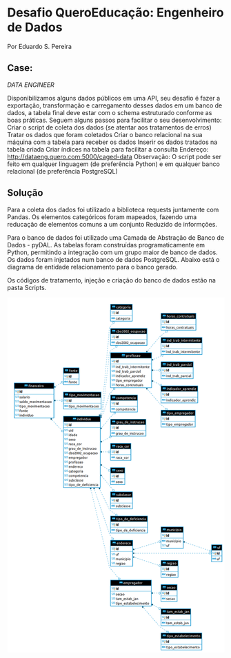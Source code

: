 # Desafio QueroEducação: Engenheiro de Dados

Por Eduardo S. Pereira

## Case:

*DATA ENGINEER*

Disponibilizamos alguns dados públicos em uma API, seu desafio é fazer a exportação, transformação e carregamento desses dados em um banco de dados, a tabela final deve estar com o schema estruturado conforme as boas práticas.
Seguem alguns passos para facilitar o seu desenvolvimento:
Criar o script de coleta dos dados (se atentar aos tratamentos de erros)
Tratar os dados que foram coletados
Criar o banco relacional na sua máquina com a tabela para receber os dados
Inserir os dados tratados na tabela criada
Criar índices na tabela para facilitar a consulta
Endereço: http://dataeng.quero.com:5000/caged-data
Observação: O script pode ser feito em qualquer linguagem (de preferência Python) e em qualquer banco relacional (de preferência PostgreSQL)

## Solução

Para a coleta dos dados foi utilizado a biblioteca requests juntamente com Pandas.
Os elementos categóricos foram mapeados, fazendo uma reducação de elementos comuns a um conjunto
Reduzido de informções.

Para o banco de dados foi utilizado uma Camada de Abstração de Banco de Dados -
pyDAL. As tabelas foram construídas programaticamente em Python, permitindo a integração com um grupo maior de banco de dados.
Os dados foram injetados num banco de dados PostgreSQL.
Abaixo está o diagrama de entidade relacionamento para o banco gerado.

Os códigos de tratamento, injeção e criação do banco de dados estão na pasta Scripts.


![Diagrama](./diagrama_db/diagrama.png)
